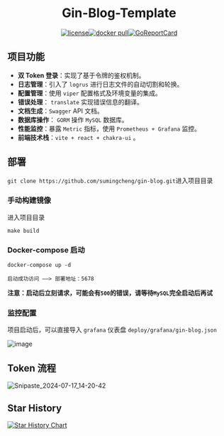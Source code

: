 <h1 align="center">Gin-Blog-Template</h1>
<p align="center">
  <a href="https://raw.githubusercontent.com/sumingcheng/gin-blog/main/LICENSE"><img src="https://img.shields.io/github/license/sumingcheng/gin-blog?color=brightgreen" alt="license"></a><a href="https://hub.docker.com/repository/docker/smcroot/gin-blog"><img src="https://img.shields.io/docker/pulls/smcroot/gin-blog?color=brightgreen" alt="docker pull"></a><a href="https://goreportcard.com/report/github.com/sumingcheng/gin-blog"><img src="https://goreportcard.com/badge/github.com/sumingcheng/gin-blog" alt="GoReportCard"></a>
</p>



## 项目功能
-  **双 Token 登录**：实现了基于令牌的鉴权机制。
-  **日志管理**：引入了 `logrus` 进行日志文件的自动切割和轮换。
-  **配置管理**：使用 `viper` 配置格式及环境变量的集成。
-  **错误处理**： `translate` 实现错误信息的翻译。
-  **文档生成**：`Swagger` API 文档。
-  **数据库操作**： `GORM` 操作 `MySQL` 数据库。
-  **性能监控**：暴露 `Metric` 指标，使用 `Prometheus + Grafana` 监控。
-  **前端技术栈**：`vite + react + chakra-ui` 。

## 部署

`git clone https://github.com/sumingcheng/gin-blog.git`进入项目目录

### 手动构建镜像
进入项目目录

```
make build
```

### Docker-compose 启动

```
docker-compose up -d
```

```
启动成功访问 ——> 部署地址：5678
```

**注意：启动后立刻请求，可能会有`500`的错误，请等待`MySQL`完全启动后再试**

### 监控配置

项目启动后，可以直接导入 `grafana` 仪表盘 `deploy/grafana/gin-blog.json` 

![image](https://github.com/user-attachments/assets/a3b15eea-dcf7-4ced-88da-4126d29e6190)


## Token 流程
![Snipaste_2024-07-17_14-20-42](https://github.com/user-attachments/assets/8cea318f-2302-4f19-b5a1-301714d1a00e)

## Star History

[![Star History Chart](https://api.star-history.com/svg?repos=sumingcheng/gin-blog-template&type=Timeline)](https://star-history.com/#sumingcheng/gin-blog-template&Timeline)

